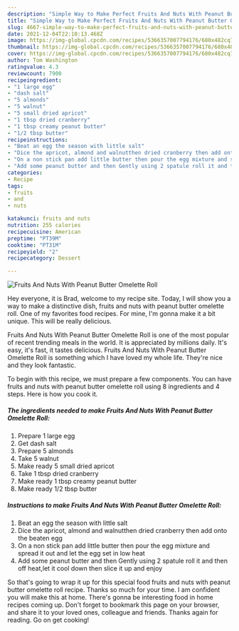 ```yaml
---
description: "Simple Way to Make Perfect Fruits And Nuts With Peanut Butter Omelette Roll"
title: "Simple Way to Make Perfect Fruits And Nuts With Peanut Butter Omelette Roll"
slug: 4667-simple-way-to-make-perfect-fruits-and-nuts-with-peanut-butter-omelette-roll
date: 2021-12-04T22:10:13.468Z
image: https://img-global.cpcdn.com/recipes/5366357007794176/680x482cq70/fruits-and-nuts-with-peanut-butter-omelette-roll-recipe-main-photo.jpg
thumbnail: https://img-global.cpcdn.com/recipes/5366357007794176/680x482cq70/fruits-and-nuts-with-peanut-butter-omelette-roll-recipe-main-photo.jpg
cover: https://img-global.cpcdn.com/recipes/5366357007794176/680x482cq70/fruits-and-nuts-with-peanut-butter-omelette-roll-recipe-main-photo.jpg
author: Tom Washington
ratingvalue: 4.3
reviewcount: 7900
recipeingredient:
- "1 large egg"
- "dash salt"
- "5 almonds"
- "5 walnut"
- "5 small dried apricot"
- "1 tbsp dried cranberry"
- "1 tbsp creamy peanut butter"
- "1/2 tbsp butter"
recipeinstructions:
- "Beat an egg the season with little salt"
- "Dice the apricot, almond and walnutthen dried cranberry then add onto the beaten egg"
- "On a non stick pan add little butter then pour the egg mixture and spread it out and let the egg set in low heat"
- "Add some peanut butter and then Gently using 2 spatule roll it and then off heat,let it cool down then slice it up and enjoy"
categories:
- Recipe
tags:
- fruits
- and
- nuts

katakunci: fruits and nuts 
nutrition: 255 calories
recipecuisine: American
preptime: "PT39M"
cooktime: "PT31M"
recipeyield: "2"
recipecategory: Dessert

---
```



![Fruits And Nuts With Peanut Butter Omelette Roll](https://img-global.cpcdn.com/recipes/5366357007794176/680x482cq70/fruits-and-nuts-with-peanut-butter-omelette-roll-recipe-main-photo.jpg)

Hey everyone, it is Brad, welcome to my recipe site. Today, I will show you a way to make a distinctive dish, fruits and nuts with peanut butter omelette roll. One of my favorites food recipes. For mine, I'm gonna make it a bit unique. This will be really delicious.



Fruits And Nuts With Peanut Butter Omelette Roll is one of the most popular of recent trending meals in the world. It is appreciated by millions daily. It's easy, it's fast, it tastes delicious. Fruits And Nuts With Peanut Butter Omelette Roll is something which I have loved my whole life. They're nice and they look fantastic.


To begin with this recipe, we must prepare a few components. You can have fruits and nuts with peanut butter omelette roll using 8 ingredients and 4 steps. Here is how you cook it.

<!--inarticleads1-->

##### The ingredients needed to make Fruits And Nuts With Peanut Butter Omelette Roll:

1. Prepare 1 large egg
1. Get dash salt
1. Prepare 5 almonds
1. Take 5 walnut
1. Make ready 5 small dried apricot
1. Take 1 tbsp dried cranberry
1. Make ready 1 tbsp creamy peanut butter
1. Make ready 1/2 tbsp butter




<!--inarticleads2-->

##### Instructions to make Fruits And Nuts With Peanut Butter Omelette Roll:

1. Beat an egg the season with little salt
1. Dice the apricot, almond and walnutthen dried cranberry then add onto the beaten egg
1. On a non stick pan add little butter then pour the egg mixture and spread it out and let the egg set in low heat
1. Add some peanut butter and then Gently using 2 spatule roll it and then off heat,let it cool down then slice it up and enjoy




So that's going to wrap it up for this special food fruits and nuts with peanut butter omelette roll recipe. Thanks so much for your time. I am confident you will make this at home. There's gonna be interesting food in home recipes coming up. Don't forget to bookmark this page on your browser, and share it to your loved ones, colleague and friends. Thanks again for reading. Go on get cooking!
